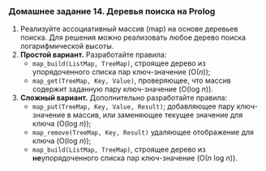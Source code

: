 ### Домашнее задание 14. Деревья поиска на Prolog

1. Реализуйте ассоциативный массив (map) на основе деревьев поиска. Для решения можно реализовать любое дерево поиска логарифмической высоты.
2. **Простой вариант.** Разработайте правила:
   - `map_build(ListMap, TreeMap)`, строящее дерево из упорядоченного списка пар ключ-значение (O(*n*));
   - `map_get(TreeMap, Key, Value)`, проверяющее, что массив содержит заданную пару ключ-значение (O(log *n*)).
3. **Сложный вариант.** Дополнительно разработайте правила:
   - `map_put(TreeMap, Key, Value, Result)`; добавляющее пару ключ-значение в массив, или заменяющее текущее значение для ключа (O(log *n*));
   - `map_remove(TreeMap, Key, Result)` удаляющее отображение для ключа (O(log *n*));
   - `map_build(ListMap, TreeMap)`, строящее дерево из **не**упорядоченного списка пар ключ-значение (O(*n* log *n*)).